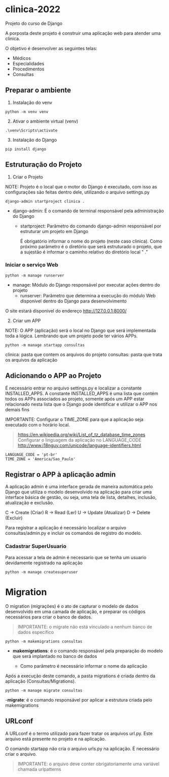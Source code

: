 # clinica-2022

Projeto do curso de Django

A porposta deste projeto é construir uma aplicação web para atender uma clinica.

O objetivo é desenvolver as seguintes telas:

- Médicos
- Especialidades
- Procedimentos
- Consultas

## Preparar o ambiente

1. Instalação do venv 

````
python -m venv venv
````

2. Ativar o ambiente virtual (venv)

````
.\venv\Scripts\activate
````

3. Instalação do Django

````
pip install django
````

## Estruturação do Projeto

1. Criar o Projeto

NOTE: Projeto é o local que o motor do Django é executado, com isso as configurações são feitas dentro dele, utilizando o arquivo settings.py

````
django-admin startproject clinica .
````

- django-admin: É o comando de terminal responsável pela administração do Django

    - startproject: Parâmetro do comando django-admin responsável por estruturar um projeto em Django
        
        É obrigatório informar o nome do projeto (neste caso clinica).
        Como próximo parâmetro é o diretório que será estruturado o projeto, que a sujestão é informar o caminho relativo do diretório local " ." 

### Iniciar o serviço Web

````
python -m manage runserver
````

- manage: Módulo do Django responsável por executar ações dentro do projeto
    - runserver: Parâmetro que determina a execução do módulo Web disponível dentro do Django para desenvolvimento

O site estará disponivel do endereço http://127.0.0.1:8000/

2. Criar um APP

NOTE: O APP (aplicação) será o local no Django que será implementada toda a lógica. Lembrando que um projeto pode ter vários APPs.

````
python -m manage startapp consultas
````

clinica: pasta que contem os arquivos do projeto
consultas: pasta que trata os arquivos da aplicação

## Adicionando o APP ao Projeto

É necessário entrar no arquivo settings.py e localizar a constante INSTALLED_APPS.
A constante INSTALLED_APPS é uma lista que contém todos os APPs associados ao projeto, somente após um APP estar relacionado nesta lista que o Django pode identificar e utilizar o APP nos demais fins

IMPORTANTE: Configurar o TIME_ZONE para que a aplicação seja executado com o horário local.

> https://en.wikipedia.org/wiki/List_of_tz_database_time_zones Configurar o linguagem da aplicação no 
> LANGUAGE_CODE http://www.i18nguy.com/unicode/language-identifiers.html

````
LANGUAGE_CODE = 'pt-br'
TIME_ZONE = 'America/Sao_Paulo'
````

## Registrar o APP à aplicação admin

A aplicação admin é uma interface gerada de maneira automática pelo Django que utiliza o modelo desenvolvido na aplicação para criar uma interface básica de gestão, ou seja, uma tela de lista, detalhes, inclusão, atualização e exclusão. 

C -> Create (Criar)
R -> Read (Ler)
U -> Update (Atualizar)
D -> Delete (Excluir)

Para registrar a aplicação é necessário localizar o arquivo consultas/admin.py e incluir os comandos de registro do modelo.

### Cadastrar SuperUsuario

Para acessar a tela de admin é necessario que se tenha um usuario devidamente registrado na aplicação

````
python -m manage createsuperuser
````

# Migration 

O migration (migrações) é o ato de capturar o modelo de dados desenvolvido em uma camada de aplicação, e preparar os códigos necessários para criar o banco de dados.

> IMPORTANTE: o migrate não está vinculado a nenhum banco de dados específico

````
python -m makemigrations consultas
````

- **makemigrations**: é o comando responsável pela preparação do modelo que será implantado no banco de dados

    - Como parâmetro é necessário informar o nome da aplicação

Após a execução deste comando, a pasta migrations é criada dentro da aplicação (Consultas/Migrations).

````
python -m manage migrate consultas
````

-**migrate**: é o comando responsável por aplicar a estrutura criada pelo makemigrations

## URLconf

A URLconf é o termo utilizado para fazer tratar os arquivos url.py. Este arquivo está presente no projeto e na aplicação.

O comando startapp não cria o arquivo urls.py na aplicação. É necessário criar o arquivo.

> IMPORTANTE: o arquivo deve conter obrigatoriamente uma variável chamada urlpatterns
